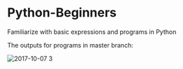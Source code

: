 # Python-Beginners
Familiarize with basic expressions and programs in Python







The outputs for programs in master branch:






![2017-10-07 3](https://user-images.githubusercontent.com/32521929/31306947-50550f20-ab78-11e7-84c0-b8874ab74dce.png)

